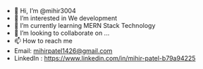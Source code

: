 - 👋 Hi, I’m @mihir3004
- 👀 I’m interested in We development 
- 🌱 I’m currently learning MERN Stack Technology 
- 💞️ I’m looking to collaborate on ...
- 📫 How to reach me
- Email: mihirpatel1426@gmail.com
- LinkedIn : https://www.linkedin.com/in/mihir-patel-b79a94225


<!---
mihir3004/mihir3004 is a ✨ special ✨ repository because its `README.md` (this file) appears on your GitHub profile.
You can click the Preview link to take a look at your changes.
--->
